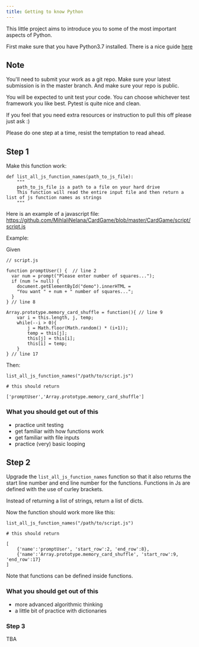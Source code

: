 ```yaml
---
title: Getting to know Python
---
```


This little project aims to introduce you to some of the most important aspects of Python.

First make sure that you have Python3.7 installed. There is a nice guide [here](https://tecadmin.net/install-python-3-7-on-ubuntu-linuxmint/)

## Note

You'll need to submit your work as a git repo. Make sure your latest submission is in the master branch. And make sure your repo is public.

You will be expected to unit test your code. You can choose whichever test framework you like best. Pytest is quite nice and clean.

If you feel that you need extra resources or instruction to pull this off please just ask :)

Please do one step at a time, resist the temptation to read ahead.

## Step 1

Make this function work:

```
def list_all_js_function_names(path_to_js_file):
    """
    path_to_js_file is a path to a file on your hard drive
    This function will read the entire input file and then return a list of js function names as strings
    """

```

Here is an example of a javascript file: https://github.com/MihlaliNelana/CardGame/blob/master/CardGame/script/script.js

Example:

Given

```
// script.js

function promptUser() {  // line 2
  var num = prompt("Please enter number of squares...");
  if (num != null) {
    document.getElementById("demo").innerHTML =
    "You want " + num + " number of squares...";
  }
} // line 8

Array.prototype.memory_card_shuffle = function(){ // line 9
    var i = this.length, j, temp;
    while(--i > 0){
        j = Math.floor(Math.random() * (i+1));
        temp = this[j];
        this[j] = this[i];
        this[i] = temp;
    }
} // line 17
```

Then:

```
list_all_js_function_names("/path/to/script.js")

# this should return

['promptUser','Array.prototype.memory_card_shuffle']
```

### What you should get out of this

- practice unit testing
- get familiar with how functions work
- get familiar with file inputs
- practice (very) basic looping

## Step 2

Upgrade the `list_all_js_function_names` function so that it also returns the start line number and end line number for the functions. Functions in Js are defined with the use of curley brackets.

Instead of returning a list of strings, return a list of dicts.

Now the function should work more like this:

```
list_all_js_function_names("/path/to/script.js")

# this should return

[
    {'name':'promptUser', 'start_row':2, 'end_row':8},
    {'name':'Array.prototype.memory_card_shuffle', 'start_row':9, 'end_row':17}
]
```

Note that functions can be defined inside functions.

### What you should get out of this

- more advanced algorithmic thinking
- a little bit of practice with dictionaries

### Step 3

TBA
